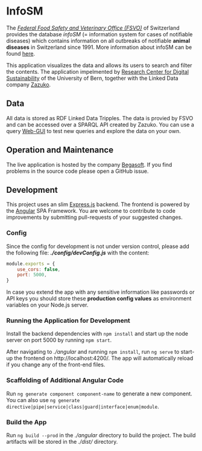 # InfoSM
The [*Federal Food Safety and Veterinary Office (FSVO)*](https://www.blv.admin.ch/) of Switzerland provides the database *infoSM* (= information system for cases of notifiable diseases) which contains information on all outbreaks of notifiable **animal diseases** in Switzerland since 1991. More information about infoSM can be found [here](https://www.infosm.blv.admin.ch/public/?lang=de).

This application visualizes the data and allows its users to search and filter the contents. The application impelmented by [Research Center for Digital Sustainability](https://www.digitale-nachhaltigkeit.unibe.ch/) of the University of Bern, together with the Linked Data company [Zazuko](https://zazuko.com/). 

## Data
All data is stored as RDF Linked Data Tripples. The data is provied by FSVO and can be accessed over a SPARQL API created by Zazuko. You can use a query [Web-GUI](https://lindas-data.ch/sparql-ui/#) to test new queries and explore the data on your own.

## Operation and Maintenance
The live application is hosted by the company  [Begasoft](https://www.begasoft.ch/).
If you find problems in the source code please open a GitHub issue.

## Development
This project uses an slim [Express.js](https://expressjs.com/) backend. The frontend is powered by the [Angular](https://angular.io/) SPA Framework. You are welcome to contribute to code improvements by submitting pull-requests of your suggested changes.

### Config
Since the config for development is not under version control, please add the following file: ***./config/devConfig.js*** with the content:

~~~js
module.exports = {
    use_cors: false,
    port: 5000,
}
~~~

In case you extend the app with any sensitive information like passwords or API keys you should store these **production config values** as environment variables on your Node.js server.

### Running the Application for Development
Install the backend dependencies with `npm install` and start up the node server on port 5000 by running `npm start`.

After navigating to *./angular* and running `npm install`, run `ng serve` to start-up the frontend on http://localhost:4200/. The app will automatically reload if you change any of the front-end files.

### Scaffolding of Additional Angular Code
Run `ng generate component component-name` to generate a new component. You can also use `ng generate directive|pipe|service|class|guard|interface|enum|module`.

### Build the App
Run `ng build --prod` in the *./angular* directory to build the project. The build artifacts will be stored in the *./dist/* directory.
